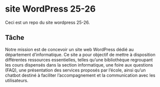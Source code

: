 # site WordPress 25-26 

Ceci est un repo du site wordpress 25-26. 

## Tâche

Notre mission est de concevoir un site web WordPress dédié au département d’informatique.
Ce site a pour objectif de mettre à disposition différentes ressources essentielles, telles qu’une bibliothèque regroupant les cours dispensés dans la section informatique, 
une foire aux questions (FAQ), une présentation des services proposés par l’école, 
ainsi qu’un chatbot destiné à faciliter l’accompagnement et la communication avec les utilisateurs.




